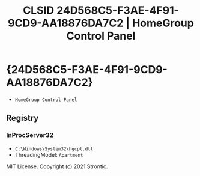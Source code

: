 ﻿---
title: "CLSID 24D568C5-F3AE-4F91-9CD9-AA18876DA7C2 | HomeGroup Control Panel"
excerpt: What is COM-Object CLSID 24D568C5-F3AE-4F91-9CD9-AA18876DA7C2?
---

# {24D568C5-F3AE-4F91-9CD9-AA18876DA7C2}

* `HomeGroup Control Panel`

## Registry


### InProcServer32

* `C:\Windows\System32\hgcpl.dll`
* ThreadingModel: `Apartment`

MIT License. Copyright (c) 2021 Strontic.



